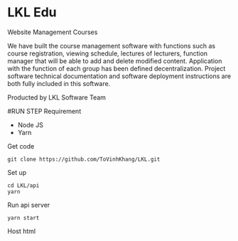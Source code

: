# LKL Edu
Website Management Courses

We have built the course management software with functions such as course registration, viewing schedule, lectures of lecturers, function manager that will be able to add and delete modified content. Application with the function of each group has been defined decentralization. 
Project software technical documentation and software deployment instructions are both fully included in this software.

Producted by LKL Software Team

#RUN STEP
Requirement
- Node JS
- Yarn

Get code
```
git clone https://github.com/ToVinhKhang/LKL.git
```

Set up
```
cd LKL/api
yarn
```

Run api server
```
yarn start
```

Host html
```

```
